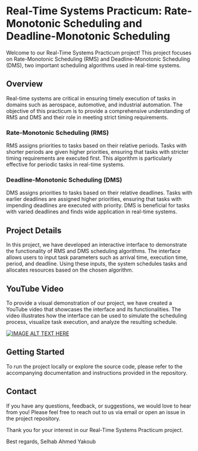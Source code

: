 <h1>Real-Time Systems Practicum: Rate-Monotonic Scheduling and Deadline-Monotonic Scheduling</h1>
Welcome to our Real-Time Systems Practicum project! This project focuses on Rate-Monotonic Scheduling (RMS) and Deadline-Monotonic Scheduling (DMS), two important scheduling algorithms used in real-time systems.

<h2>Overview</h2>
Real-time systems are critical in ensuring timely execution of tasks in domains such as aerospace, automotive, and industrial automation. The objective of this practicum is to provide a comprehensive understanding of RMS and DMS and their role in meeting strict timing requirements.

<h3>Rate-Monotonic Scheduling (RMS)</h3>
RMS assigns priorities to tasks based on their relative periods. Tasks with shorter periods are given higher priorities, ensuring that tasks with stricter timing requirements are executed first. This algorithm is particularly effective for periodic tasks in real-time systems.

<h3>Deadline-Monotonic Scheduling (DMS)</h3>
DMS assigns priorities to tasks based on their relative deadlines. Tasks with earlier deadlines are assigned higher priorities, ensuring that tasks with impending deadlines are executed with priority. DMS is beneficial for tasks with varied deadlines and finds wide application in real-time systems.

<h2>Project Details</h2>
In this project, we have developed an interactive interface to demonstrate the functionality of RMS and DMS scheduling algorithms. The interface allows users to input task parameters such as arrival time, execution time, period, and deadline. Using these inputs, the system schedules tasks and allocates resources based on the chosen algorithm.

<h2>YouTube Video</h2>
To provide a visual demonstration of our project, we have created a YouTube video that showcases the interface and its functionalities. The video illustrates how the interface can be used to simulate the scheduling process, visualize task execution, and analyze the resulting schedule.

<br>

[![IMAGE ALT TEXT HERE](https://img.youtube.com/vi/TnP_CSb0pRw/0.jpg)]([https://www.youtube.com/watch?v=TnP_CSb0pRw](https://youtu.be/SGITcHu6Zqw))

<h2>Getting Started</h2>
To run the project locally or explore the source code, please refer to the accompanying documentation and instructions provided in the repository.

<h2>Contact</h2>
If you have any questions, feedback, or suggestions, we would love to hear from you! Please feel free to reach out to us via email or open an issue in the project repository.

Thank you for your interest in our Real-Time Systems Practicum project.

Best regards,
Selhab Ahmed Yakoub
